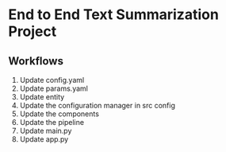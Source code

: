 # End to End Text Summarization Project

## Workflows

1. Update config.yaml
2. Update params.yaml
3. Update entity
4. Update the configuration manager in src config
5. Update the components
6. Update the pipeline
7. Update main.py
8. Update app.py